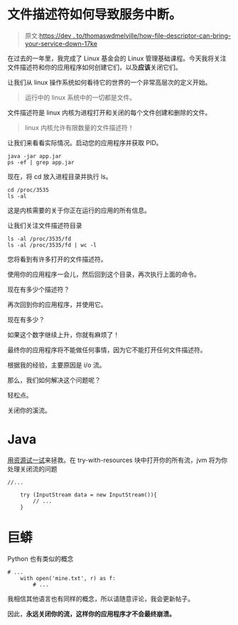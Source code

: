 # 文件描述符如何导致服务中断。

> 原文:[https://dev . to/thomaswdmelville/how-file-descriptor-can-bring-your-service-down-17ke](https://dev.to/thomaswdmelville/how-file-descriptors-can-bring-your-service-down--17ke)

在过去的一年里，我完成了 Linux 基金会的 Linux 管理基础课程。今天我将关注文件描述符和你的应用程序如何创建它们，以及**应该**关闭它们。

让我们从 linux 操作系统如何看待它的世界的一个非常高层次的定义开始。

> 运行中的 linux 系统中的一切都是文件。

文件描述符是 linux 内核为进程打开和关闭的每个文件创建和删除的文件。

> linux 内核允许有限数量的文件描述符！

让我们来看看实际情况。启动您的应用程序并获取 PID。

```
java -jar app.jar
ps -ef | grep app.jar 
```

现在，将 cd 放入进程目录并执行 ls。

```
cd /proc/3535
ls -al 
```

这是内核需要的关于你正在运行的应用的所有信息。

让我们关注文件描述符目录

```
ls -al /proc/3535/fd
ls -al /proc/3535/fd | wc -l 
```

您将看到有许多打开的文件描述符。

使用你的应用程序一会儿，然后回到这个目录，再次执行上面的命令。

现在有多少个描述符？

再次回到你的应用程序，并使用它。

现在有多少？

如果这个数字继续上升，你就有麻烦了！

最终你的应用程序将不能做任何事情，因为它不能打开任何文件描述符。

根据我的经验，主要原因是 i/o 流。

那么，我们如何解决这个问题呢？

轻松点。

关闭你的溪流。

# [](#java)Java

[用资源试一试](https://docs.oracle.com/javase/tutorial/essential/exceptions/tryResourceClose.html)来拯救。在 try-with-resources 块中打开你的所有流，jvm 将为你处理关闭流的问题

```
//...

    try (InputStream data = new InputStream()){
        // ...
    } 
```

# [](#python)巨蟒

Python 也有类似的概念

```
# ... 
    with open('mine.txt', r) as f:
        # ... 
```

我相信其他语言也有同样的概念，所以请随意评论，我会更新帖子。

因此，**永远关闭你的流，这样你的应用程序才不会最终崩溃。**